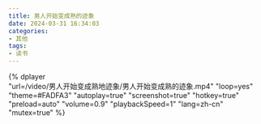 ```yaml
---
title: 男人开始变成熟的迹象
date: 2024-03-31 16:34:03
categories: 
- 其他 
tags:
- 读书
---
```


{% 
    dplayer     
    "url=/video/男人开始变成熟地迹象/男人开始变成熟的迹象.mp4"
    "loop=yes"
    "theme=#FADFA3"
    "autoplay=true"
    "screenshot=true"
    "hotkey=true"
    "preload=auto"
    "volume=0.9"
    "playbackSpeed=1"
    "lang=zh-cn"
    "mutex=true"
%}
